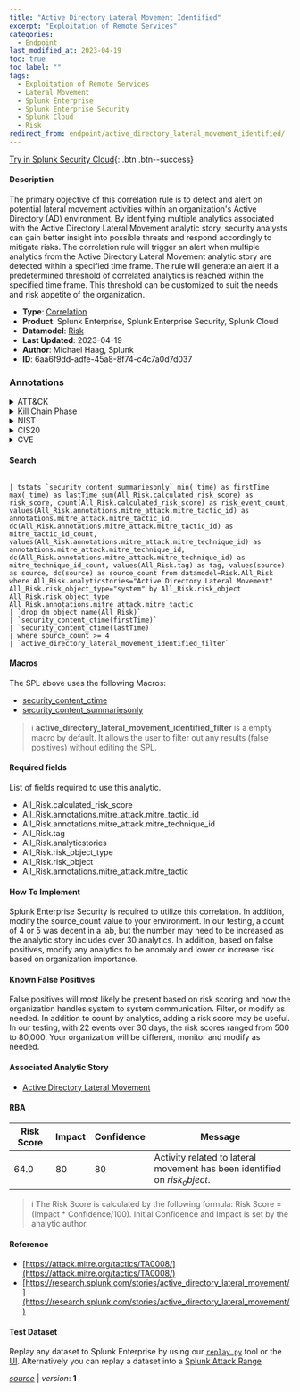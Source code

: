 ```yaml
---
title: "Active Directory Lateral Movement Identified"
excerpt: "Exploitation of Remote Services"
categories:
  - Endpoint
last_modified_at: 2023-04-19
toc: true
toc_label: ""
tags:
  - Exploitation of Remote Services
  - Lateral Movement
  - Splunk Enterprise
  - Splunk Enterprise Security
  - Splunk Cloud
  - Risk
redirect_from: endpoint/active_directory_lateral_movement_identified/
---
```




[Try in Splunk Security Cloud](https://www.splunk.com/en_us/cyber-security.html){: .btn .btn--success}

#### Description

The primary objective of this correlation rule is to detect and alert on potential lateral movement activities within an organization&#39;s Active Directory (AD) environment. By identifying multiple analytics associated with the Active Directory Lateral Movement analytic story, security analysts can gain better insight into possible threats and respond accordingly to mitigate risks. The correlation rule will trigger an alert when multiple analytics from the Active Directory Lateral Movement analytic story are detected within a specified time frame. The rule will generate an alert if a predetermined threshold of correlated analytics is reached within the specified time frame. This threshold can be customized to suit the needs and risk appetite of the organization.

- **Type**: [Correlation](https://github.com/splunk/security_content/wiki/Detection-Analytic-Types)
- **Product**: Splunk Enterprise, Splunk Enterprise Security, Splunk Cloud
- **Datamodel**: [Risk](https://docs.splunk.com/Documentation/CIM/latest/User/Risk)
- **Last Updated**: 2023-04-19
- **Author**: Michael Haag, Splunk
- **ID**: 6aa6f9dd-adfe-45a8-8f74-c4c7a0d7d037

### Annotations
<details>
  <summary>ATT&CK</summary>

<div markdown="1">

#### [ATT&CK](https://attack.mitre.org/)

| ID          | Technique   | Tactic         |
| ----------- | ----------- |--------------- |
| [T1210](https://attack.mitre.org/techniques/T1210/) | Exploitation of Remote Services | Lateral Movement |

</div>
</details>


<details>
  <summary>Kill Chain Phase</summary>

<div markdown="1">

* Exploitation


</div>
</details>


<details>
  <summary>NIST</summary>

<div markdown="1">

* DE.AE



</div>
</details>

<details>
  <summary>CIS20</summary>

<div markdown="1">

* CIS 10



</div>
</details>

<details>
  <summary>CVE</summary>

<div markdown="1">


</div>
</details>


#### Search

```

| tstats `security_content_summariesonly` min(_time) as firstTime max(_time) as lastTime sum(All_Risk.calculated_risk_score) as risk_score, count(All_Risk.calculated_risk_score) as risk_event_count, values(All_Risk.annotations.mitre_attack.mitre_tactic_id) as annotations.mitre_attack.mitre_tactic_id, dc(All_Risk.annotations.mitre_attack.mitre_tactic_id) as mitre_tactic_id_count, values(All_Risk.annotations.mitre_attack.mitre_technique_id) as annotations.mitre_attack.mitre_technique_id, dc(All_Risk.annotations.mitre_attack.mitre_technique_id) as mitre_technique_id_count, values(All_Risk.tag) as tag, values(source) as source, dc(source) as source_count from datamodel=Risk.All_Risk where All_Risk.analyticstories="Active Directory Lateral Movement" All_Risk.risk_object_type="system" by All_Risk.risk_object All_Risk.risk_object_type All_Risk.annotations.mitre_attack.mitre_tactic 
| `drop_dm_object_name(All_Risk)` 
| `security_content_ctime(firstTime)` 
| `security_content_ctime(lastTime)` 
| where source_count >= 4 
| `active_directory_lateral_movement_identified_filter`
```

#### Macros
The SPL above uses the following Macros:
* [security_content_ctime](https://github.com/splunk/security_content/blob/develop/macros/security_content_ctime.yml)
* [security_content_summariesonly](https://github.com/splunk/security_content/blob/develop/macros/security_content_summariesonly.yml)

> :information_source:
> **active_directory_lateral_movement_identified_filter** is a empty macro by default. It allows the user to filter out any results (false positives) without editing the SPL.



#### Required fields
List of fields required to use this analytic.
* All_Risk.calculated_risk_score
* All_Risk.annotations.mitre_attack.mitre_tactic_id
* All_Risk.annotations.mitre_attack.mitre_technique_id
* All_Risk.tag
* All_Risk.analyticstories
* All_Risk.risk_object_type
* All_Risk.risk_object
* All_Risk.annotations.mitre_attack.mitre_tactic



#### How To Implement
Splunk Enterprise Security is required to utilize this correlation. In addition, modify the source_count value to your environment. In our testing, a count of 4 or 5 was decent in a lab, but the number may need to be increased as the analytic story includes over 30 analytics. In addition, based on false positives, modify any analytics to be anomaly and lower or increase risk based on organization importance.
#### Known False Positives
False positives will most likely be present based on risk scoring and how the organization handles system to system communication. Filter, or modify as needed. In addition to count by analytics, adding a risk score may be useful. In our testing, with 22 events over 30 days, the risk scores ranged from 500 to 80,000. Your organization will be different, monitor and modify as needed.

#### Associated Analytic Story
* [Active Directory Lateral Movement](/stories/active_directory_lateral_movement)




#### RBA

| Risk Score  | Impact      | Confidence   | Message      |
| ----------- | ----------- |--------------|--------------|
| 64.0 | 80 | 80 | Activity related to lateral movement has been identified on $risk_object$. |


> :information_source:
> The Risk Score is calculated by the following formula: Risk Score = (Impact * Confidence/100). Initial Confidence and Impact is set by the analytic author.


#### Reference

* [https://attack.mitre.org/tactics/TA0008/](https://attack.mitre.org/tactics/TA0008/)
* [https://research.splunk.com/stories/active_directory_lateral_movement/](https://research.splunk.com/stories/active_directory_lateral_movement/)



#### Test Dataset
Replay any dataset to Splunk Enterprise by using our [`replay.py`](https://github.com/splunk/attack_data#using-replaypy) tool or the [UI](https://github.com/splunk/attack_data#using-ui).
Alternatively you can replay a dataset into a [Splunk Attack Range](https://github.com/splunk/attack_range#replay-dumps-into-attack-range-splunk-server)




[*source*](https://github.com/splunk/security_content/tree/develop/detections/endpoint/active_directory_lateral_movement_identified.yml) \| *version*: **1**